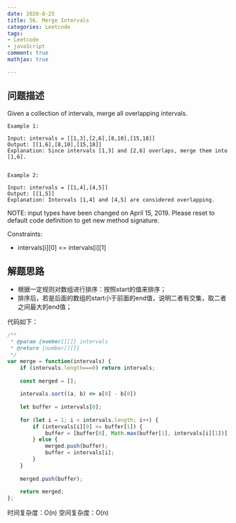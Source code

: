 ```yaml
---
date: 2020-8-25
title: 56. Merge Intervals
categories: Leetcode
tags: 
- Leetcode
- javaScript
comment: true
mathjax: true

---
```


## 问题描述

Given a collection of intervals, merge all overlapping intervals.

```
Example 1:

Input: intervals = [[1,3],[2,6],[8,10],[15,18]]
Output: [[1,6],[8,10],[15,18]]
Explanation: Since intervals [1,3] and [2,6] overlaps, merge them into [1,6].
```
<!--more-->

```

Example 2:

Input: intervals = [[1,4],[4,5]]
Output: [[1,5]]
Explanation: Intervals [1,4] and [4,5] are considered overlapping.
```

NOTE: input types have been changed on April 15, 2019. Please reset to default code definition to get new method signature.


Constraints:

- intervals[i][0] <= intervals[i][1]

## 解题思路

- 根据一定规则对数组进行排序：按照start的值来排序；
- 排序后，若是后面的数组的start小于前面的end值，说明二者有交集，取二者之间最大的end值；

代码如下：

```javascript
/**
 * @param {number[][]} intervals
 * @return {number[][]}
 */
var merge = function(intervals) {
    if (intervals.length===0) return intervals;
    
    const merged = [];
    
    intervals.sort((a, b) => a[0] - b[0])
        
    let buffer = intervals[0];
    
    for (let i = 1; i < intervals.length; i++) {
        if (intervals[i][0] <= buffer[1]) {
            buffer = [buffer[0], Math.max(buffer[1], intervals[i][1])];
        } else {
            merged.push(buffer);
            buffer = intervals[i];
        }
    }
    
    merged.push(buffer);
    
    return merged;
};
```
时间复杂度：O(n)
空间复杂度：O(n)